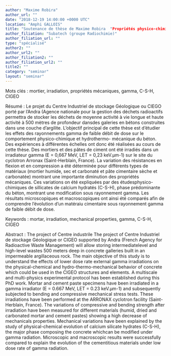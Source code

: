 ```yaml
---
author: "Maxime Robira"
author_url: ""
date: "2018-12-19 14:00:00 +0000 UTC"
location: "Amphi GALLOIS"
title: "Soutenance de thèse de Maxime Robira  "Propriétés physico-chimiques et comportement différé des matériaux cimentaires sous irradiation gamma""
author_filiation: "Subatech (groupe Radiochimie)"
author_filiation_url: ""
type: "spécialisé"
author2: ""
author_url2: ""
author_filiation2: ""
author_filiation_url2: ""
title2: ""
category: "seminar" 
layout: "seminar"
---
```

Mots clés : mortier, irradiation, propriétés mécaniques, gamma, C-S-H, CIGEO

Résumé : Le projet du Centre Industriel de stockage Géologique ou CIEGO porté par l’Andra (Agence nationale pour la gestion des déchets radioactifs permettra de stocker les déchets de moyenne activité à vie longue et haute activité à 500 mètres de profondeur dansdes galeries en bétons construites dans une couche d’argilite. L’objectif principal de cette thèse est d’étudier les effets des rayonnements gamma de faible débit de dose sur le comportement physico-chimique et hydrothermo- mécanique du béton. Des expériences à différentes échelles ont donc été réalisées au cours de cette thèse. Des mortiers et des pâtes de ciment ont été irradiés dans un irradiateur gamma (E = 0,667 MeV, LET = 0,23 keV.μm-1) sur le site du cyclotron Arronax (Saint-Herblain, France). La variation des résistances en flexion et en compression a été déterminée pour différents types de matériaux (mortier humide, sec et carbonaté et pâte cimentaire sèche et carbonatée) montrant une importante diminution des propriétés mécaniques. Ces variations on été expliquées par des étudesphysico-chimiques de sillicates de calcium hydratés (C-S-H), phase prédominante du béton, montrant une modification sous rayonnement gamma. Les résultats microscopiques et macroscopiques ont ainsi été comparés afin de comprendre l’évolution d’un matéraiu cimentaire sous rayonnement gamma de faible débit de dose.

Keywords : mortar, irradiation, mechanical properties, gamma, C-S-H, CIGEO

Abstract : The project of Centre industrile The project of Centre Industriel de stockage Géologique or CIGEO supported by Andra (French Agency for Radioactive Waste Management) will allow storing intermediatelevel and high-level wastes 500 meters deep in concrete galleries built in an impermeable argillaceous rock. The main objective of this study is to understand the effects of lower dose rate external gamma irradiations on the physical-chemical and hydro-thermo-mechanical behavior of concrete which could be used in the CIGEO structures and elements. A multiscale and multi-physics experimental protocol has been established during this PhD work. Mortar and cement paste specimens have been irradiated in a gamma irradiator (E = 0.667 MeV, LET = 0.23 keV.μm-1) and subsequently subjected to bending and compressive mechanical stress tests. These irradiations have been performed at the ARRONAX cyclotron facility (Saint-Herblain, France). The variations of compressive and bending strength after irradiation have been measured for different materials (humid, dried and carbonated mortar and cement pastes) showing a high decrease of mechanicals properties. Mechanical variations have been explained by the study of physical-chemical evolution of calcium silicate hydrates (C-S-H), the major phase composing the concrete whichcan be modified under gamma radiation. Microscopic and macroscopic results were successfully compared to explain the evolution of the cementitious materials under low dose rate of gamma radiation.
